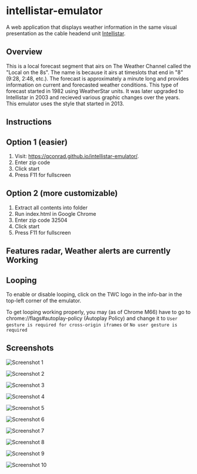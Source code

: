 # intellistar-emulator
A web application that displays weather information in the same visual presentation as the cable headend unit [Intellistar](https://en.wikipedia.org/wiki/IntelliStar).

## Overview
This is a local forecast segment that airs on The Weather Channel called the "Local on the 8s". The name is because it airs at timeslots that end in "8" (9:28, 2:48, etc.). The forecast is approximately a minute long and provides information on current and forecasted weather conditions. This type of forecast started in 1982 using WeatherStar units. It was later upgraded to Intellistar in 2003 and recieved various graphic changes over the years. This emulator uses the style that started in 2013.

## Instructions
## Option 1 (easier)
1. Visit: <https://qconrad.github.io/intellistar-emulator/>.
2. Enter zip code
3. Click start
4. Press F11 for fullscreen

## Option 2 (more customizable)
1. Extract all contents into folder
2. Run index.html in Google Chrome
3. Enter zip code 32504
4. Click start
5. Press F11 for fullscreen

## Features radar, Weather alerts are currently Working

## Looping
To enable or disable looping, click on the TWC logo in the info-bar in the top-left corner of the emulator.

To get looping working properly, you may (as of Chrome M66) have to go to chrome://flags#autoplay-policy (Autoplay Policy) and change it to `User gesture is required for cross-origin iframes` or `No user gesture is required`  

## Screenshots
![Screenshot 1](/screenshots/1.png)

![Screenshot 2](/screenshots/2.png)

![Screenshot 3](/screenshots/3.png)

![Screenshot 4](/screenshots/4.png)

![Screenshot 5](/screenshots/5.png)

![Screenshot 6](/screenshots/6.png)

![Screenshot 7](/screenshots/7.png)

![Screenshot 8](/screenshots/8.png)

![Screenshot 9](/screenshots/9.png)

![Screenshot 10](/screenshots/10.png)
